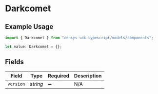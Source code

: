# Darkcomet

## Example Usage

```typescript
import { Darkcomet } from "censys-sdk-typescript/models/components";

let value: Darkcomet = {};
```

## Fields

| Field              | Type               | Required           | Description        |
| ------------------ | ------------------ | ------------------ | ------------------ |
| `version`          | *string*           | :heavy_minus_sign: | N/A                |